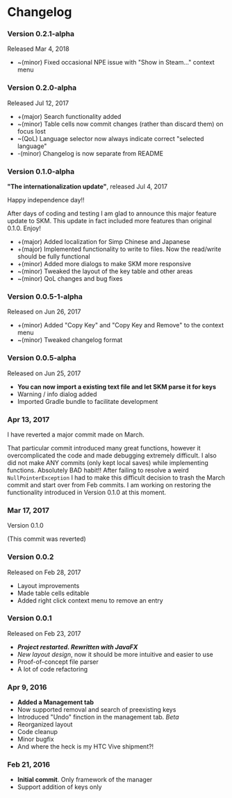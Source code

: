 # Changelog

### Version 0.2.1-alpha
Released Mar 4, 2018
- ~(minor) Fixed occasional NPE issue with "Show in Steam..." context menu

### Version 0.2.0-alpha
Released Jul 12, 2017
- +(major) Search functionality added
- ~(minor) Table cells now commit changes (rather than discard them) on focus lost
- ~(QoL) Language selector now always indicate correct "selected language"
- -(minor) Changelog is now separate from README

### Version 0.1.0-alpha
**"The internationalization update"**, released Jul 4, 2017

Happy independence day!!

After days of coding and testing I am glad to announce this major feature update to SKM. 
This update in fact included more features than original 0.1.0. Enjoy!

- +(major) Added localization for Simp Chinese and Japanese
- +(major) Implemented functionality to write to files. Now the read/write should be fully functional
- +(minor) Added more dialogs to make SKM more responsive
- ~(minor) Tweaked the layout of the key table and other areas
- ~(minor) QoL changes and bug fixes


### Version 0.0.5-1-alpha
Released on Jun 26, 2017
- +(minor) Added "Copy Key" and "Copy Key and Remove" to the context menu
- ~(minor) Tweaked changelog format

### Version 0.0.5-alpha
Released on Jun 25, 2017

- **You can now import a existing text file and let SKM parse it for keys**
- Warning / info dialog added
- Imported Gradle bundle to facilitate development

### Apr 13, 2017
I have reverted a major commit made on March. 

That particular commit introduced many great functions, however it overcomplicated the code and made debugging
extremely difficult. I also did not make ANY commits (only kept local saves) while implementing functions.
Absolutely BAD habit!! After failing to resolve a weird `NullPointerException` I had to make
 this difficult decision to trash the March commit and start over from Feb commits.
 I am working on restoring the functionality introduced in Version 0.1.0 at this moment.

### Mar 17, 2017
Version 0.1.0

(This commit was reverted)

### Version 0.0.2
Released on Feb 28, 2017
- Layout improvements
- Made table cells editable
- Added right click context menu to remove an entry
### Version 0.0.1
Released on Feb 23, 2017
- ***Project restarted. Rewritten with JavaFX***
- *New layout design*, now it should be more intuitive and easier to use
- Proof-of-concept file parser
- A lot of code refactoring
### Apr 9, 2016
- **Added a Management tab**
- Now supported removal and search of preexisting keys
- Introduced "Undo" finction in the management tab. *Beta*
- Reorganized layout
- Code cleanup
- Minor bugfix
- And where the heck is my HTC Vive shipment?!
### Feb 21, 2016
- **Initial commit**. Only framework of the manager
- Support addition of keys only
